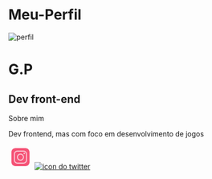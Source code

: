 # Meu-Perfil

<!DOCTYPE html>
<html lang="pt-br">
<head>
    <meta charset="UTF-8">
    <meta http-equiv="X-UA-Compatible" content="IE=edge">
    <meta name="viewport" content="width=device-width, initial-scale=1.0">
    <title>Profile Card</title>
    <link rel="stylesheet" href="style.css">
    <link rel="shortcut icon" href="imagens/favicon.ico" type="image/x-icon">
</head>
<body>
    <div class="card" data-state="#about">
        <div class="card-header">
            <div class="card-cover" style="background-image: url(imagens/galaxia.jpg);"></div>
            <img class="card-avatar" src="imagens/perfil gamer.jpg" alt="perfil">
            <h1 class="card-fullname">G.P</h1>
            <h2 class="card-jobtitle">Dev front-end</h2>
        </div>
        <div class="card-main">
            <div class="card-section is-active" id="about">
                <div class="card-content">
                    <div class="card-subtitle">Sobre mim</div>
                    <p class="card-desc">Dev frontend, mas com foco em desenvolvimento de jogos</p>
                </div>
                <div class="card-social">
                    <a href="https://www.instagram.com/https066/?igshid=ZDdkNTZiNTM%3D" target="_blank"><svg xmlns="http://www.w3.org/2000/svg" x="0px" y="0px"
                        width="48" height="48"
                        viewBox="0 0 48 48">
                        <path fill="#f55376" d="M34.017,41.99l-20,0.019c-4.4,0.004-8.003-3.592-8.008-7.992l-0.019-20 c-0.004-4.4,3.592-8.003,7.992-8.008l20-0.019c4.4-0.004,8.003,3.592,8.008,7.992l0.019,20 C42.014,38.383,38.417,41.986,34.017,41.99z"></path><path fill="#fac8d5" d="M24,31c-3.859,0-7-3.14-7-7s3.141-7,7-7s7,3.14,7,7S27.859,31,24,31z M24,19c-2.757,0-5,2.243-5,5 s2.243,5,5,5s5-2.243,5-5S26.757,19,24,19z"></path><circle cx="31.5" cy="16.5" r="1.5" fill="#fac8d5"></circle><path fill="#fac8d5" d="M30,37H18c-3.859,0-7-3.14-7-7V18c0-3.86,3.141-7,7-7h12c3.859,0,7,3.14,7,7v12 C37,33.86,33.859,37,30,37z M18,13c-2.757,0-5,2.243-5,5v12c0,2.757,2.243,5,5,5h12c2.757,0,5-2.243,5-5V18c0-2.757-2.243-5-5-5H18 z"></path>
                        </svg></a>
                        <a href="https://twitter.com/zonicty" target="_blank"><img src="imagens/icons8-twitter-48.png" alt="icon do twitter"></a>
                        <a href="https://github.com/ellypereira" target="_blank"><img src="imagens/icons8-github-48.png" alt=""></a>
                </div>
            </div>
        </div>
    </div>
</body>
</html>
